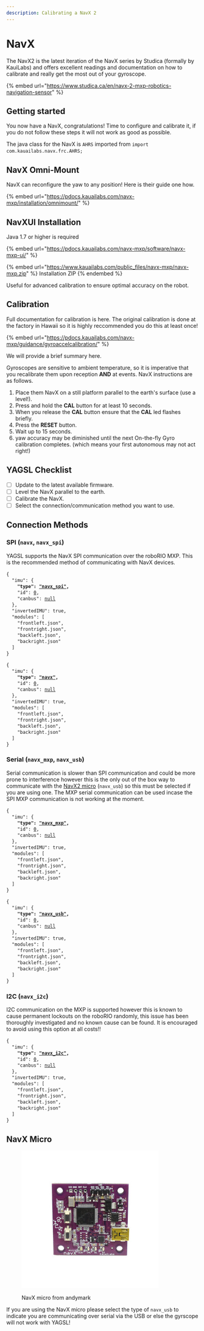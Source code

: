 ```yaml
---
description: Calibrating a NavX 2
---
```


# NavX

The NavX2 is the latest iteration of the NavX series by Studica (formally by KauiLabs) and offers excellent readings and documentation on how to calibrate and really get the most out of your gyroscope.&#x20;

{% embed url="https://www.studica.ca/en/navx-2-mxp-robotics-navigation-sensor" %}

## Getting started

You now have a NavX, congratulations! Time to configure and calibrate it, if you do not follow these steps it will not work as good as possible.

The java class for the NavX is `AHRS` imported from `import com.kauailabs.navx.frc.AHRS;`

## NavX Omni-Mount

NavX can reconfigure the yaw to any position! Here is their guide one how.

{% embed url="https://pdocs.kauailabs.com/navx-mxp/installation/omnimount/" %}

## NavXUI Installation

Java 1.7 or higher is required

{% embed url="https://pdocs.kauailabs.com/navx-mxp/software/navx-mxp-ui/" %}

{% embed url="https://www.kauailabs.com/public_files/navx-mxp/navx-mxp.zip" %}
Installation ZIP
{% endembed %}

Useful for advanced calibration to ensure optimal accuracy on the robot.

## Calibration

Full documentation for calibration is here. The original calibration is done at the factory in Hawaii so it is highly reccommended you do this at least once!

{% embed url="https://pdocs.kauailabs.com/navx-mxp/guidance/gyroaccelcalibration/" %}

We will provide a brief summary here.

Gyroscopes are sensitive to ambient temperature, so it is imperative that you recalibrate them upon reception **AND** at events. NavX instructions are as follows.

1. Place them NavX on a still platform parallel to the earth's surface (use a level!).
2. Press and hold the **CAL** button for at least 10 seconds.
3. When you release the **CAL** button ensure that the **CAL** led flashes briefly.
4. Press the **RESET** button.
5. Wait up to 15 seconds.
6. yaw accuracy may be diminished until the next On-the-fly Gyro calibration completes. (which means your first autonomous may not act right!)

## YAGSL Checklist

* [ ] Update to the latest available firmware.
* [ ] Level the NavX parallel to the earth.
* [ ] Calibrate the NavX.
* [ ] Select the connection/communication method you want to use.

## Connection Methods

### SPI (`navx`, `navx_spi`)

YAGSL supports the NavX SPI communication over the roboRIO MXP. This is the recommended method of communicating with NavX devices.

<pre class="language-json"><code class="lang-json">{
  "imu": {
<strong>    "type": <a data-footnote-ref href="#user-content-fn-1">"navx_spi"</a>,
</strong>    "id": <a data-footnote-ref href="#user-content-fn-2">0</a>,
    "canbus": <a data-footnote-ref href="#user-content-fn-3">null</a>
  },
  "invertedIMU": true,
  "modules": [
    "frontleft.json",
    "frontright.json",
    "backleft.json",
    "backright.json"
  ]
}
</code></pre>

<pre class="language-json"><code class="lang-json">{
  "imu": {
<strong>    "type": <a data-footnote-ref href="#user-content-fn-4">"navx"</a>,
</strong>    "id": <a data-footnote-ref href="#user-content-fn-5">0</a>,
    "canbus": <a data-footnote-ref href="#user-content-fn-6">null</a>
  },
  "invertedIMU": true,
  "modules": [
    "frontleft.json",
    "frontright.json",
    "backleft.json",
    "backright.json"
  ]
}
</code></pre>

### Serial (`navx_mxp`, `navx_usb`)

Serial communication is slower than SPI communication and could be more prone to interference however this is the only out of the box way to communicate with the [NavX2 micro](https://www.andymark.com/products/navx2-micro-navigation-sensor) (`navx_usb`) so this must be selected if you are using one. The MXP serial communication can be used incase the SPI MXP communication is not working at the moment.

<pre class="language-json"><code class="lang-json">{
  "imu": {
<strong>    "type": <a data-footnote-ref href="#user-content-fn-7">"navx_mxp"</a>,
</strong>    "id": <a data-footnote-ref href="#user-content-fn-8">0</a>,
    "canbus": <a data-footnote-ref href="#user-content-fn-9">null</a>
  },
  "invertedIMU": true,
  "modules": [
    "frontleft.json",
    "frontright.json",
    "backleft.json",
    "backright.json"
  ]
}
</code></pre>

<pre class="language-json"><code class="lang-json">{
  "imu": {
<strong>    "type": <a data-footnote-ref href="#user-content-fn-10">"navx_usb"</a>,
</strong>    "id": <a data-footnote-ref href="#user-content-fn-11">0</a>,
    "canbus": <a data-footnote-ref href="#user-content-fn-12">null</a>
  },
  "invertedIMU": true,
  "modules": [
    "frontleft.json",
    "frontright.json",
    "backleft.json",
    "backright.json"
  ]
}
</code></pre>

### I2C (`navx_i2c`)

I2C communication on the MXP is supported however this is known to cause permanent lockouts on the roboRIO randomly, this issue has been thoroughly investigated and no known cause can be found. It is encouraged to avoid using this option at all costs!!

<pre class="language-json"><code class="lang-json">{
  "imu": {
<strong>    "type": <a data-footnote-ref href="#user-content-fn-13">"navx_i2c"</a>,
</strong>    "id": <a data-footnote-ref href="#user-content-fn-14">0</a>,
    "canbus": <a data-footnote-ref href="#user-content-fn-15">null</a>
  },
  "invertedIMU": true,
  "modules": [
    "frontleft.json",
    "frontright.json",
    "backleft.json",
    "backright.json"
  ]
}
</code></pre>

## NavX Micro

<figure><img src="../../.gitbook/assets/image (1) (1) (1) (1) (1).png" alt=""><figcaption><p>NavX micro from andymark</p></figcaption></figure>

If you are using the NavX micro please select the type of `navx_usb` to indicate you are communicating over serial via the USB or else the gyrscope will not work with YAGSL!

[^1]: NavX over SPI on the MXP is selected.

[^2]: Not applicable, can be anything `0` is chosen arbitrarily.

[^3]: Not applicable, so `null` is chosen.

[^4]: Defaults to `navx_spi` behind the scenes.

[^5]: ID is not relevant for the NavX so `0` is chosen arbitrarily.

[^6]: The `canbus` is not relavent for the NavX so `null` ensures nothing is set in the configuration.

[^7]: NavX serial communication over the MXP serial ports.

[^8]: ID is not relevant for the NavX so `0` is chosen arbitrarily.

[^9]: The `canbus` is not relavent for the NavX so `null` ensures nothing is set in the configuration.

[^10]: NavX serial communication over the USB port , this is the easiest way to communicate with the NavX2 micro.

[^11]: ID is not relevant for the NavX so `0` is chosen arbitrarily.

[^12]: The `canbus` is not relavent for the NavX so `null` ensures nothing is set in the configuration.

[^13]: NavX connected via the I2C port of the MXP. This is dangerous and one of the others should be selected instead!

[^14]: ID is not relevant for the NavX so `0` is chosen arbitrarily.

[^15]: The `canbus` is not relavent for the NavX so `null` ensures nothing is set in the configuration.
